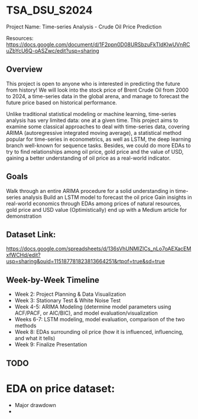 # TSA_DSU_S2024

Project Name: Time-series Analysis - Crude Oil Price Prediction

Resources: https://docs.google.com/document/d/1F2ppn0D08URSbzuFkTldKlwUVnRCuZbYcU6Q-oASZwc/edit?usp=sharing

## Overview

This project is open to anyone who is interested in predicting the future from history! We will look into the stock price of Brent Crude Oil from 2000 to 2024, a time-series data in the global arena, and manage to forecast the future price based on historical performance.
 
Unlike traditional statistical modeling or machine learning, time-series analysis has very limited data: one at a given time. This project aims to examine some classical approaches to deal with time-series data, covering ARIMA (autoregressive integrated moving average), a statistical method popular for time-series in econometrics, as well as LSTM, the deep learning branch well-known for sequence tasks. Besides, we could do more EDAs to try to find relationships among oil price, gold price and the value of USD, gaining a better understanding of oil price as a real-world indicator.

## Goals
Walk through an entire ARIMA procedure for a solid understanding in time-series analysis
Build an LSTM model to forecast the oil price
Gain insights in real-world economics through EDAs among prices of natural resources, gold price and USD value
(Optimistically) end up with a Medium article for demonstration

## Dataset Link: 
https://docs.google.com/spreadsheets/d/136sVhUNMIZlCs_nLo7oAEXacEMxfWCHd/edit?usp=sharing&ouid=115187781823813664251&rtpof=true&sd=true

## Week-by-Week Timeline
-    Week 2: Project Planning & Data Visualization
-    Week 3: Stationary Test & White Noise Test 
-    Week 4-5: ARIMA Modeling (determine model parameters using ACF/PACF, or AIC/BIC), and model evaluation/visualization
-    Weeks 6-7: LSTM modeling, model evaluation, comparison of the two methods 
-    Week 8: EDAs surrounding oil price (how it is influenced, influencing, and what it tells)
-    Week 9: Finalize Presentation

## TODO
# EDA on price dataset:
-  Major drawdown
-  
